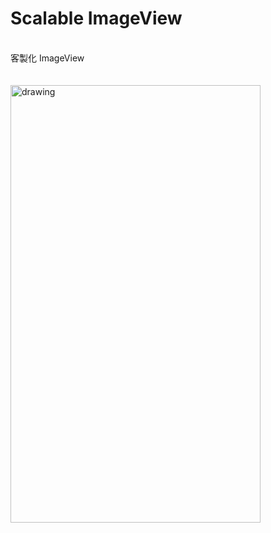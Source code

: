 ﻿Scalable ImageView
==
<br/>客製化 ImageView</br>
<br/></br>
<img src="https://imgur.com/40wOphr.gif" alt="drawing" width="400" height="700"/>

